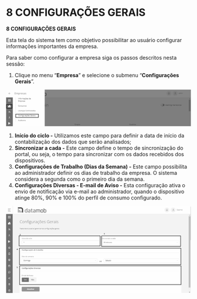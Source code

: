 # 8 CONFIGURAÇÕES GERAIS

**8 CONFIGURAÇÕES GERAIS**

Esta tela do sistema tem como objetivo possibilitar ao usuário configurar informações importantes da empresa.

Para saber como configurar a empresa siga os passos descritos nesta sessão:

1. Clique no menu “**Empresa**” e selecione o submenu “**Configurações Gerais**”.

![](<.gitbook/assets/0 (9).png>)

1. **Início do ciclo -** Utilizamos este campo para definir a data de início da contabilização dos dados que serão analisados;
2. **Sincronizar a cada -** Este campo define o tempo de sincronização do portal, ou seja, o tempo para sincronizar com os dados recebidos dos dispositivos.
3. **Configurações de Trabalho (Dias da Semana) -** Este campo possibilita ao administrador definir os dias de trabalho da empresa. O sistema considera a segunda como o primeiro dia da semana.
4. **Configurações Diversas - E-mail de Aviso -** Esta configuração ativa o envio de notificação via e-mail ao administrador, quando o dispositivo atinge 80%, 90% e 100% do perfil de consumo configurado.

![](<.gitbook/assets/1 (8) (1).png>)
